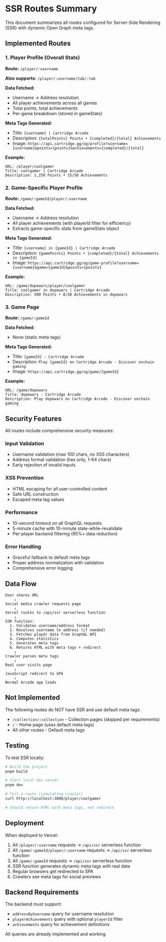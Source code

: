 # SSR Routes Summary

This document summarizes all routes configured for Server-Side Rendering (SSR) with dynamic Open Graph meta tags.

## Implemented Routes

### 1. Player Profile (Overall Stats)
**Route:** `/player/:username`

**Also supports:** `/player/:username/tab/:tab`

**Data Fetched:**
- Username → Address resolution
- All player achievements across all games
- Total points, total achievements
- Per-game breakdown (stored in gameStats)

**Meta Tags Generated:**
- Title: `{username} | Cartridge Arcade`
- Description: `{totalPoints} Points • {completed}/{total} Achievements`
- Image: `https://api.cartridge.gg/og/profile?username={username}&points={points}&achievements={completed}/{total}`

**Example:**
```
URL: /player/coolgamer
Title: coolgamer | Cartridge Arcade
Description: 1,250 Points • 15/50 Achievements
```

### 2. Game-Specific Player Profile
**Route:** `/game/:gameId/player/:username`

**Data Fetched:**
- Username → Address resolution
- All player achievements (with playerId filter for efficiency)
- Extracts game-specific stats from gameStats object

**Meta Tags Generated:**
- Title: `{username} in {gameId} | Cartridge Arcade`
- Description: `{gamePoints} Points • {completed}/{total} Achievements in {gameId}`
- Image: `https://api.cartridge.gg/og/game-profile?username={username}&game={gameId}&points={points}`

**Example:**
```
URL: /game/dopewars/player/coolgamer
Title: coolgamer in dopewars | Cartridge Arcade
Description: 500 Points • 8/20 Achievements in dopewars
```

### 3. Game Page
**Route:** `/game/:gameId`

**Data Fetched:**
- None (static meta tags)

**Meta Tags Generated:**
- Title: `{gameId} - Cartridge Arcade`
- Description: `Play {gameId} on Cartridge Arcade - Discover onchain gaming`
- Image: `https://api.cartridge.gg/og/game/{gameId}`

**Example:**
```
URL: /game/dopewars
Title: dopewars - Cartridge Arcade
Description: Play dopewars on Cartridge Arcade - Discover onchain gaming
```

## Security Features

All routes include comprehensive security measures:

### Input Validation
- Username validation (max 100 chars, no XSS characters)
- Address format validation (hex only, 1-64 chars)
- Early rejection of invalid inputs

### XSS Prevention
- HTML escaping for all user-controlled content
- Safe URL construction
- Escaped meta tag values

### Performance
- 10-second timeout on all GraphQL requests
- 5-minute cache with 10-minute stale-while-revalidate
- Per-player backend filtering (95%+ data reduction)

### Error Handling
- Graceful fallback to default meta tags
- Proper address normalization with validation
- Comprehensive error logging

## Data Flow

```
User shares URL
    ↓
Social media crawler requests page
    ↓
Vercel routes to /api/ssr serverless function
    ↓
SSR function:
  1. Validates username/address format
  2. Resolves username to address (if needed)
  3. Fetches player data from GraphQL API
  4. Computes statistics
  5. Generates meta tags
  6. Returns HTML with meta tags + redirect
    ↓
Crawler parses meta tags
    ↓
Real user visits page
    ↓
JavaScript redirect to SPA
    ↓
Normal Arcade app loads
```

## Not Implemented

The following routes do NOT have SSR and use default meta tags:
- `/collection/:collection` - Collection pages (skipped per requirements)
- `/` - Home page (uses default meta tags)
- All other routes - Default meta tags

## Testing

To test SSR locally:

```bash
# Build the project
pnpm build

# Start local dev server
pnpm dev

# Test a route (simulating crawler)
curl http://localhost:3000/player/coolgamer

# Should return HTML with meta tags, not redirect
```

## Deployment

When deployed to Vercel:
1. All `/player/:username` requests → `/api/ssr` serverless function
2. All `/game/:gameId/player/:username` requests → `/api/ssr` serverless function
3. All `/game/:gameId` requests → `/api/ssr` serverless function
4. SSR function generates dynamic meta tags with real data
5. Regular browsers get redirected to SPA
6. Crawlers see meta tags for social previews

## Backend Requirements

The backend must support:
- `addressByUsername` query for username resolution
- `playerAchievements` query with optional `playerId` filter
- `achievements` query for achievement definitions

All queries are already implemented and working.
